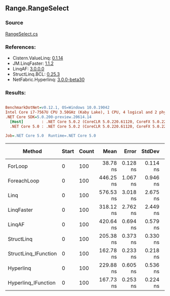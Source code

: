 ﻿## Range.RangeSelect

### Source
[RangeSelect.cs](../LinqBenchmarks/Range/RangeSelect.cs)

### References:
- Cistern.ValueLinq: [0.1.14](https://www.nuget.org/packages/Cistern.ValueLinq/0.1.14)
- JM.LinqFaster: [1.1.2](https://www.nuget.org/packages/JM.LinqFaster/1.1.2)
- LinqAF: [3.0.0.0](https://www.nuget.org/packages/LinqAF/3.0.0.0)
- StructLinq.BCL: [0.25.3](https://www.nuget.org/packages/StructLinq.BCL/0.25.3)
- NetFabric.Hyperlinq: [3.0.0-beta30](https://www.nuget.org/packages/NetFabric.Hyperlinq/3.0.0-beta30)

### Results:
``` ini

BenchmarkDotNet=v0.12.1, OS=Windows 10.0.19042
Intel Core i7-7567U CPU 3.50GHz (Kaby Lake), 1 CPU, 4 logical and 2 physical cores
.NET Core SDK=5.0.200-preview.20614.14
  [Host]        : .NET Core 5.0.2 (CoreCLR 5.0.220.61120, CoreFX 5.0.220.61120), X64 RyuJIT
  .NET Core 5.0 : .NET Core 5.0.2 (CoreCLR 5.0.220.61120, CoreFX 5.0.220.61120), X64 RyuJIT

Job=.NET Core 5.0  Runtime=.NET Core 5.0  

```
|               Method | Start | Count |      Mean |    Error |   StdDev | Ratio | RatioSD |  Gen 0 | Gen 1 | Gen 2 | Allocated |
|--------------------- |------ |------ |----------:|---------:|---------:|------:|--------:|-------:|------:|------:|----------:|
|              ForLoop |     0 |   100 |  38.78 ns | 0.128 ns | 0.114 ns |  1.00 |    0.00 |      - |     - |     - |         - |
|          ForeachLoop |     0 |   100 | 446.25 ns | 1.067 ns | 0.946 ns | 11.51 |    0.04 | 0.0267 |     - |     - |      56 B |
|                 Linq |     0 |   100 | 576.53 ns | 3.018 ns | 2.675 ns | 14.87 |    0.10 | 0.0420 |     - |     - |      88 B |
|           LinqFaster |     0 |   100 | 318.12 ns | 2.762 ns | 2.449 ns |  8.20 |    0.06 | 0.4053 |     - |     - |     848 B |
|               LinqAF |     0 |   100 | 420.64 ns | 0.694 ns | 0.579 ns | 10.85 |    0.03 |      - |     - |     - |         - |
|           StructLinq |     0 |   100 | 205.38 ns | 0.373 ns | 0.330 ns |  5.30 |    0.02 | 0.0114 |     - |     - |      24 B |
| StructLinq_IFunction |     0 |   100 | 162.78 ns | 0.233 ns | 0.218 ns |  4.20 |    0.01 |      - |     - |     - |         - |
|            Hyperlinq |     0 |   100 | 229.88 ns | 0.605 ns | 0.536 ns |  5.93 |    0.02 |      - |     - |     - |         - |
|  Hyperlinq_IFunction |     0 |   100 | 167.73 ns | 0.253 ns | 0.224 ns |  4.32 |    0.01 |      - |     - |     - |         - |
